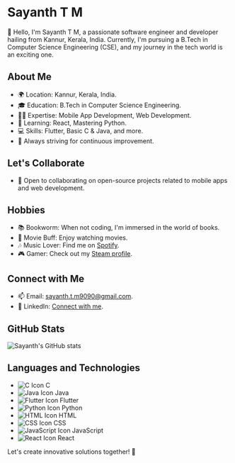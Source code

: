 # Sayanth T M 

👋 Hello, I'm Sayanth T M, a passionate software engineer and developer hailing from Kannur, Kerala, India. Currently, I'm pursuing a B.Tech in Computer Science Engineering (CSE), and my journey in the tech world is an exciting one.

## About Me

- 🌍 Location: Kannur, Kerala, India.
- 🎓 Education: B.Tech in Computer Science Engineering.
- 👨‍💻 Expertise: Mobile App Development, Web Development.
- 🌱 Learning: React, Mastering Python.
- 💻 Skills: Flutter, Basic C & Java, and more.
- 🚀 Always striving for continuous improvement.

## Let's Collaborate

- 💞️ Open to collaborating on open-source projects related to mobile apps and web development.

## Hobbies

- 📚 Bookworm: When not coding, I'm immersed in the world of books.
- 🎥 Movie Buff: Enjoy watching movies.
- 🎶 Music Lover: Find me on [Spotify](https://open.spotify.com/user/200iwi2ev4ilm139cwlqja6ns).
- 🎮 Gamer: Check out my [Steam profile](https://steamcommunity.com/profiles/76561199091464283/).

## Connect with Me

- 📫 Email: [sayanth.t.m9090@gmail.com](mailto:sayanth.t.m9090@gmail.com).
- 🔗 LinkedIn: [Connect with me](https://www.linkedin.com/in/sayanth-t-m-889759218/).

## GitHub Stats

![Sayanth's GitHub stats](https://github-readme-stats.vercel.app/api?username=sayanth-t-m&show_icons=true&theme=algolia)

## Languages and Technologies

- ![C Icon](https://img.icons8.com/color/48/000000/c-programming.png) C
- ![Java Icon](https://img.icons8.com/color/48/000000/java-coffee-cup-logo.png) Java
- ![Flutter Icon](https://img.icons8.com/color/48/000000/flutter.png) Flutter
- ![Python Icon](https://img.icons8.com/color/48/000000/python.png) Python
- ![HTML Icon](https://img.icons8.com/color/48/000000/html-5.png) HTML
- ![CSS Icon](https://img.icons8.com/color/48/000000/css3.png) CSS
- ![JavaScript Icon](https://img.icons8.com/color/48/000000/javascript.png) JavaScript
- ![React Icon](https://img.icons8.com/color/48/000000/react-native.png) React

Let's create innovative solutions together! 🚀
